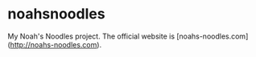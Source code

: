 # noahsnoodles
My Noah's Noodles project.
The official website is [noahs-noodles.com] (http://noahs-noodles.com).
